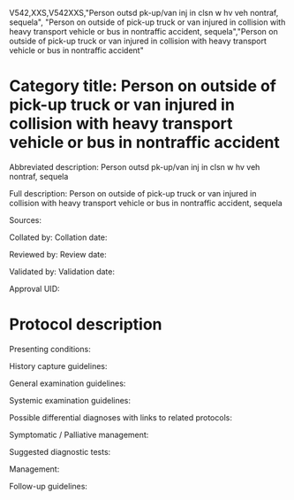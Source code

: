 V542,XXS,V542XXS,"Person outsd pk-up/van inj in clsn w hv veh nontraf, sequela", "Person on outside of pick-up truck or van injured in collision with heavy transport vehicle or bus in nontraffic accident, sequela","Person on outside of pick-up truck or van injured in collision with heavy transport vehicle or bus in nontraffic accident"
# Category title: Person on outside of pick-up truck or van injured in collision with heavy transport vehicle or bus in nontraffic accident

Abbreviated description: Person outsd pk-up/van inj in clsn w hv veh nontraf, sequela

Full description: Person on outside of pick-up truck or van injured in collision with heavy transport vehicle or bus in nontraffic accident, sequela

Sources:

Collated by:
Collation date:

Reviewed by:
Review date:

Validated by:
Validation date:

Approval UID:

# Protocol description

Presenting conditions:

History capture guidelines:

General examination guidelines:

Systemic examination guidelines:

Possible differential diagnoses with links to related protocols:

Symptomatic / Palliative management:

Suggested diagnostic tests:

Management:

Follow-up guidelines:
